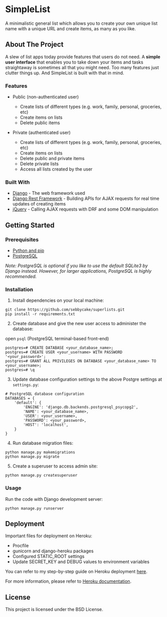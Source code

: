 # SimpleList

A minimalistic general list which allows you to create your own unique list name with a unique URL and create items, as many as you like.

## About The Project

A slew of list apps today provide features that users do not need. A **simple user interface** that enables you to take down your items and tasks straightaway is sometimes all that you might need. Too many features just clutter things up. And SimpleList is built with that in mind.

### Features

- Public (non-authenticated user)
    - Create lists of different types (e.g. work, family, personal, groceries, etc)
    - Create items on lists
    - Delete public items

- Private (authenticated user)
    - Create lists of different types (e.g. work, family, personal, groceries, etc)
    - Create items on lists
    - Delete public and private items
    - Delete private lists
    - Access all lists created by the user

### Built With

* [Django](https://www.djangoproject.com/) - The web framework used
* [Django Rest Framework](https://www.django-rest-framework.org/) - Building APIs for AJAX requests for real time updates of creating items 
* [jQuery](https://jquery.com/) - Calling AJAX requests with DRF and some DOM manipulation 


## Getting Started

### Prerequisites

* [Python and pip](https://www.python.org/)
* [PostgreSQL](https://www.postgresql.org/) 

*Note: PostgreSQL is optional if you like to use the default SQLite3 by Django instead. However, for larger applications, PostgreSQL is highly recommended.*

### Installation

1. Install dependencies on your local machine:

```
git clone https://github.com/sebbycake/superlists.git
pip install -r requirements.txt
```

2. Create database and give the new user access to administer the database:

open `psql` (PostgreSQL terminal-based front-end)

```
postgres=# CREATE DATABASE <your_database_name>;
postgres=# CREATE USER <your_username> WITH PASSWORD '<your_password>';
postgres=# GRANT ALL PRIVILEGES ON DATABASE <your_database_name> TO <your_username>;
postgres=# \q
``` 

3. Update database configuration settings to the above Postgre settings at `settings.py`:

```
# PostgreSQL database configuration
DATABASES = {
    'default': {
        'ENGINE': 'django.db.backends.postgresql_psycopg2',
        'NAME': <your_database_name>,
        'USER': <your_username>,
        'PASSWORD': <your_password>,
        'HOST': 'localhost',
    }
}
```

4. Run database migration files:
```
python manage.py makemigrations
python manage.py migrate
```

5. Create a superuser to access admin site:

```
python manage.py createsuperuser
```

### Usage

Run the code with Django development server:
```
python manage.py runserver
```

## Deployment

Important files for deployment on Heroku:

* Procfile
* gunicorn and django-heroku packages
* Configured STATIC_ROOT settings
* Update SECRET_KEY and DEBUG values to environment variables

You can refer to my step-by-step guide on Heroku deployment [here](https://github.com/sebbycake/django-heroku-deployment-guide).

For more information, please refer to [Heroku documentation](https://devcenter.heroku.com/articles/getting-started-with-python).


## License

This project is licensed under the BSD License.